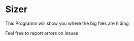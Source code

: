 # Sizer
This Programm will show you where the big files are hiding


Feel free to report errors on Issues
